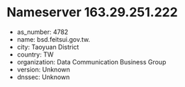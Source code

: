 # Nameserver 163.29.251.222

* as_number: 4782
* name: bsd.feitsui.gov.tw.
* city: Taoyuan District
* country: TW
* organization: Data Communication Business Group
* version: Unknown
* dnssec: Unknown
